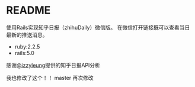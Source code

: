 # README

使用Rails实现知乎日报（zhihuDaily）微信版。
在微信打开链接既可以查看当日最新的推送消息。

* ruby:2.2.5
* rails:5.0

感谢[@izzyleung](https://github.com/izzyleung/ZhihuDailyPurify/wiki/%E7%9F%A5%E4%B9%8E%E6%97%A5%E6%8A%A5-API-%E5%88%86%E6%9E%90)提供的知乎日报API分析

我也修改了这个！！
master 再次修改
